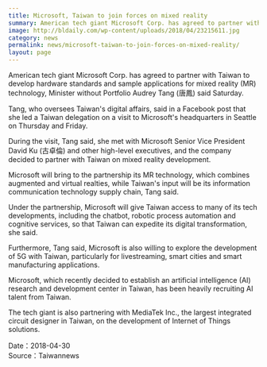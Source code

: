 ```yaml
---
title: Microsoft, Taiwan to join forces on mixed reality
summary: American tech giant Microsoft Corp. has agreed to partner with Taiwan to develop hardware standards and sample applications for mixed reality (MR) technology, Minister without Portfolio Audrey Tang (唐鳳) said Saturday.
image: http://bldaily.com/wp-content/uploads/2018/04/23215611.jpg
category: news
permalink: news/microsoft-taiwan-to-join-forces-on-mixed-reality/
layout: page
---
```

American tech giant Microsoft Corp. has agreed to partner with Taiwan to develop hardware standards and sample applications for mixed reality (MR) technology, Minister without Portfolio Audrey Tang (唐鳳) said Saturday.

Tang, who oversees Taiwan's digital affairs, said in a Facebook post that she led a Taiwan delegation on a visit to Microsoft's headquarters in Seattle on Thursday and Friday.

During the visit, Tang said, she met with Microsoft Senior Vice President David Ku (古卓倫) and other high-level executives, and the company decided to partner with Taiwan on mixed reality development.

Microsoft will bring to the partnership its MR technology, which combines augmented and virtual realties, while Taiwan's input will be its information communication technology supply chain, Tang said.

Under the partnership, Microsoft will give Taiwan access to many of its tech developments, including the chatbot, robotic process automation and cognitive services, so that Taiwan can expedite its digital transformation, she said.

Furthermore, Tang said, Microsoft is also willing to explore the development of 5G with Taiwan, particularly for livestreaming, smart cities and smart manufacturing applications.

Microsoft, which recently decided to establish an artificial intelligence (AI) research and development center in Taiwan, has been heavily recruiting AI talent from Taiwan.

The tech giant is also partnering with MediaTek Inc., the largest integrated circuit designer in Taiwan, on the development of Internet of Things solutions. 

Date：2018-04-30
<BR/>
Source：Taiwannews
